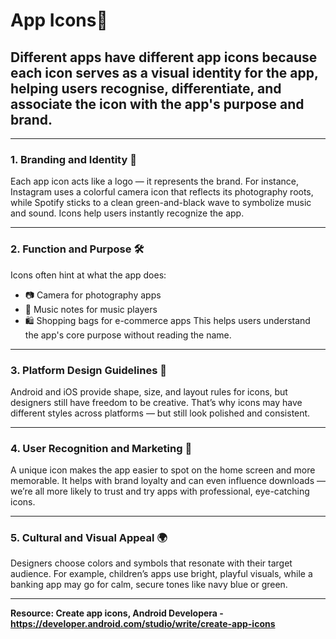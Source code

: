 # **App Icons**📱

## Different apps have different app icons because each icon serves as a visual identity for the app, helping users recognise, differentiate, and associate the icon with the app's purpose and brand.
---

###  1. **Branding and Identity** 🎨

Each app icon acts like a logo — it represents the brand. For instance, Instagram uses a colorful camera icon that reflects its photography roots, while Spotify sticks to a clean green-and-black wave to symbolize music and sound. Icons help users instantly recognize the app.

---

###  2. **Function and Purpose** 🛠️

Icons often hint at what the app does:

* 📷 Camera for photography apps
* 🎵 Music notes for music players
* 🛍️ Shopping bags for e-commerce apps
  This helps users understand the app's core purpose without reading the name.

---

###  3. **Platform Design Guidelines** 📱

Android and iOS provide shape, size, and layout rules for icons, but designers still have freedom to be creative. That’s why icons may have different styles across platforms — but still look polished and consistent.

---

###  4. **User Recognition and Marketing** 🌟

A unique icon makes the app easier to spot on the home screen and more memorable. It helps with brand loyalty and can even influence downloads — we’re all more likely to trust and try apps with professional, eye-catching icons.

---

###  5. **Cultural and Visual Appeal** 🌍

Designers choose colors and symbols that resonate with their target audience. For example, children’s apps use bright, playful visuals, while a banking app may go for calm, secure tones like navy blue or green.

---

**Resource: Create app icons, Android Developera - https://developer.android.com/studio/write/create-app-icons**
